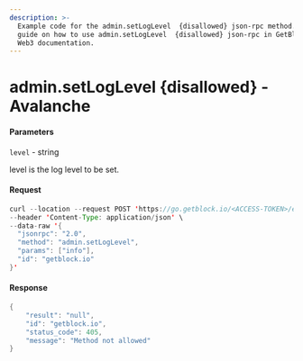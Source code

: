 ```yaml
---
description: >-
  Example code for the admin.setLogLevel  {disallowed} json-rpc method. Сomplete
  guide on how to use admin.setLogLevel  {disallowed} json-rpc in GetBlock.io
  Web3 documentation.
---
```


# admin.setLogLevel {disallowed} - Avalanche

#### Parameters

`level` - string

level is the log level to be set.

#### Request

```java
curl --location --request POST 'https://go.getblock.io/<ACCESS-TOKEN>/ext/bc/C/rpc' \
--header 'Content-Type: application/json' \
--data-raw '{
  "jsonrpc": "2.0",
  "method": "admin.setLogLevel",
  "params": ["info"],
  "id": "getblock.io"
}'
```

#### Response

```java
{
    "result": "null",
    "id": "getblock.io",
    "status_code": 405,
    "message": "Method not allowed"
}
```
